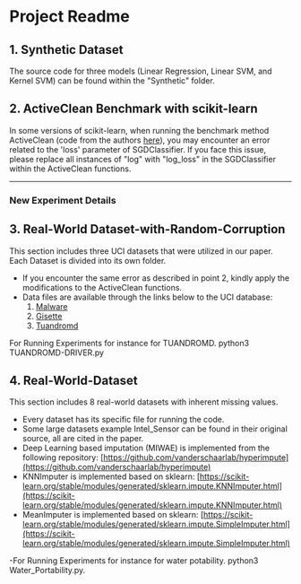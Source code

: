 # Project Readme

## 1. Synthetic Dataset

The source code for three models (Linear Regression, Linear SVM, and Kernel SVM) can be found within the "Synthetic" folder.

## 2. ActiveClean Benchmark with scikit-learn

In some versions of scikit-learn, when running the benchmark method ActiveClean (code from the authors [here](https://www.dropbox.com/sh/r2vv252m5lnqpmm/AAAMj0WRaZX9EKH_8dLOHQpIa?dl=0&preview=activeclean_sklearn.py)), you may encounter an error related to the 'loss' parameter of SGDClassifier. If you face this issue, please replace all instances of "log" with "log_loss" in the SGDClassifier within the ActiveClean functions.

---
### New Experiment Details

## 3. Real-World Dataset-with-Random-Corruption

This section includes three UCI datasets that were utilized in our paper. Each Dataset is divided into its own folder.
- If you encounter the same error as described in point 2, kindly apply the modifications to the ActiveClean functions.
- Data files are available through the links below to the UCI database:
  1. [Malware](https://doi.org/10.24432/C5HG8D)
  2. [Gisette](https://doi.org/10.24432/C5HP5B)
  3. [Tuandromd](https://doi.org/10.24432/C5560H)
 
For Running Experiments for instance for TUANDROMD. python3 TUANDROMD-DRIVER.py 


## 4. Real-World-Dataset

This section includes 8 real-world datasets with inherent missing values.
- Every dataset has its specific file for running the code.
- Some large datasets example Intel_Sensor can be found in their original source, all are cited in the paper.
- Deep Learning based imputation (MIWAE) is implemented from the following repository: [https://github.com/vanderschaarlab/hyperimpute](https://github.com/vanderschaarlab/hyperimpute)
- KNNImputer is implemented based on sklearn: [https://scikit-learn.org/stable/modules/generated/sklearn.impute.KNNImputer.html](https://scikit-learn.org/stable/modules/generated/sklearn.impute.KNNImputer.html)
- MeanImputer is implemented based on sklearn: [https://scikit-learn.org/stable/modules/generated/sklearn.impute.SimpleImputer.html](https://scikit-learn.org/stable/modules/generated/sklearn.impute.SimpleImputer.html)

-For Running Experiments for instance for water potability. python3 Water_Portability.py.
